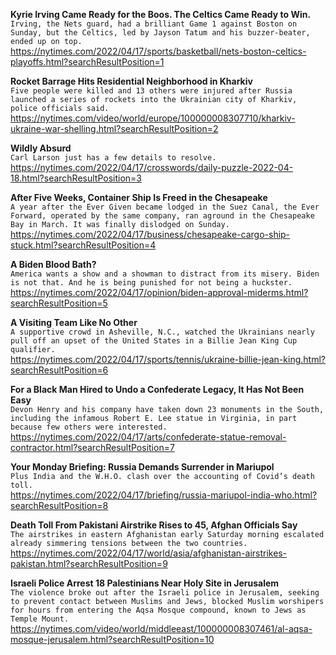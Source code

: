 **Kyrie Irving Came Ready for the Boos. The Celtics Came Ready to Win.**\
`Irving, the Nets guard, had a brilliant Game 1 against Boston on Sunday, but the Celtics, led by Jayson Tatum and his buzzer-beater, ended up on top.`\
https://nytimes.com/2022/04/17/sports/basketball/nets-boston-celtics-playoffs.html?searchResultPosition=1

**Rocket Barrage Hits Residential Neighborhood in Kharkiv**\
`Five people were killed and 13 others were injured after Russia launched a series of rockets into the Ukrainian city of Kharkiv, police officials said.`\
https://nytimes.com/video/world/europe/100000008307710/kharkiv-ukraine-war-shelling.html?searchResultPosition=2

**Wildly Absurd**\
`Carl Larson just has a few details to resolve.`\
https://nytimes.com/2022/04/17/crosswords/daily-puzzle-2022-04-18.html?searchResultPosition=3

**After Five Weeks, Container Ship Is Freed in the Chesapeake**\
`A year after the Ever Given became lodged in the Suez Canal, the Ever Forward, operated by the same company, ran aground in the Chesapeake Bay in March. It was finally dislodged on Sunday.`\
https://nytimes.com/2022/04/17/business/chesapeake-cargo-ship-stuck.html?searchResultPosition=4

**A Biden Blood Bath?**\
`America wants a show and a showman to distract from its misery. Biden is not that. And he is being punished for not being a huckster.`\
https://nytimes.com/2022/04/17/opinion/biden-approval-miderms.html?searchResultPosition=5

**A Visiting Team Like No Other**\
`A supportive crowd in Asheville, N.C., watched the Ukrainians nearly pull off an upset of the United States in a Billie Jean King Cup qualifier.`\
https://nytimes.com/2022/04/17/sports/tennis/ukraine-billie-jean-king.html?searchResultPosition=6

**For a Black Man Hired to Undo a Confederate Legacy, It Has Not Been Easy**\
`Devon Henry and his company have taken down 23 monuments in the South, including the infamous Robert E. Lee statue in Virginia, in part because few others were interested.`\
https://nytimes.com/2022/04/17/arts/confederate-statue-removal-contractor.html?searchResultPosition=7

**Your Monday Briefing: Russia Demands Surrender in Mariupol**\
`Plus India and the W.H.O. clash over the accounting of Covid’s death toll.`\
https://nytimes.com/2022/04/17/briefing/russia-mariupol-india-who.html?searchResultPosition=8

**Death Toll From Pakistani Airstrike Rises to 45, Afghan Officials Say**\
`The airstrikes in eastern Afghanistan early Saturday morning escalated already simmering tensions between the two countries.`\
https://nytimes.com/2022/04/17/world/asia/afghanistan-airstrikes-pakistan.html?searchResultPosition=9

**Israeli Police Arrest 18 Palestinians Near Holy Site in Jerusalem**\
`The violence broke out after the Israeli police in Jerusalem, seeking to prevent contact between Muslims and Jews, blocked Muslim worshipers for hours from entering the Aqsa Mosque compound, known to Jews as Temple Mount.`\
https://nytimes.com/video/world/middleeast/100000008307461/al-aqsa-mosque-jerusalem.html?searchResultPosition=10

